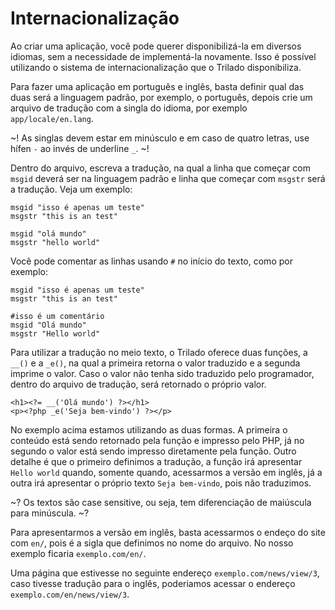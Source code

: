 # Internacionalização #
Ao criar uma aplicação, você pode querer disponibilizá-la em diversos idiomas, sem a necessidade de implementá-la novamente. Isso é possível utilizando o sistema de internacionalização que o Trilado disponibiliza.

Para fazer uma aplicação em português e inglês, basta definir qual das duas será a linguagem padrão, por exemplo, o português, depois crie um arquivo de tradução com a singla do idioma, por exemplo `app/locale/en.lang`.

~! As singlas devem estar em minúsculo e em caso de quatro letras, use hífen `-` ao invés de underline `_`. ~!

Dentro do arquivo, escreva a tradução, na qual a linha que começar com `msgid` deverá ser na linguagem padrão e linha que começar com `msgstr` será a tradução. Veja um exemplo:

	msgid "isso é apenas um teste"
	msgstr "this is an test"

	msgid "olá mundo"
	msgstr "hello world"

Você pode comentar as linhas usando `#` no início do texto, como por exemplo:

	msgid "isso é apenas um teste"
	msgstr "this is an test"

	#isso é um comentário
	msgid "Olá mundo"
	msgstr "Hello world"

Para utilizar a tradução no meio texto, o Trilado oferece duas funções, a `__()` e a `_e()`, na qual a primeira retorna o valor traduzido e a segunda imprime o valor. Caso o valor não tenha sido traduzido pelo programador, dentro do arquivo de tradução, será retornado o próprio valor.

	<h1><?= __('Olá mundo') ?></h1>
	<p><?php _e('Seja bem-vindo') ?></p>

No exemplo acima estamos utilizando as duas formas. A primeira o conteúdo está sendo retornado pela função e impresso pelo PHP, já no segundo o valor está sendo impresso diretamente pela função. Outro detalhe é que o primeiro definimos a tradução, a função irá apresentar `Hello world` quando, somente quando, acessarmos a versão em inglês, já a outra irá apresentar o próprio texto `Seja bem-vindo`, pois não traduzimos.

~? Os textos são case sensitive, ou seja, tem diferenciação de maiúscula para minúscula. ~?

Para apresentarmos a versão em inglês, basta acessarmos o endeço do site com `en/`, pois é a sigla que definimos no nome do arquivo. No nosso exemplo ficaria `exemplo.com/en/`.

Uma página que estivesse no seguinte endereço `exemplo.com/news/view/3`, caso tivesse tradução para o inglês, poderiamos acessar o endereço `exemplo.com/en/news/view/3`.

